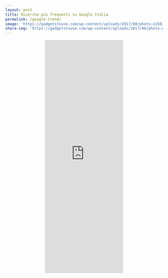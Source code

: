```yaml
---
layout: post
title: Ricerche più frequenti su Google Italia
permalink: /google-trend/
image: 'https://gadgetstouse.com/wp-content/uploads/2017/08/photo-e1503315125151.png'
share-img: 'https://gadgetstouse.com/wp-content/uploads/2017/08/photo-e1503315125151.png'
---
```

<center><iframe scrolling="no" style="border:none;" width="250" height="743" src="https://trends.google.com/trends/hottrends/widget?pn=p27&amp;tn=30&amp;h=743"></iframe></center>